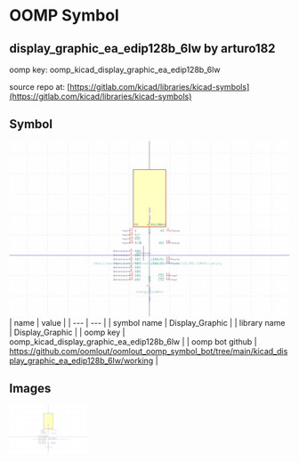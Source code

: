 # OOMP Symbol  
## display_graphic_ea_edip128b_6lw  by arturo182  
  
oomp key: oomp_kicad_display_graphic_ea_edip128b_6lw  
  
source repo at: [https://gitlab.com/kicad/libraries/kicad-symbols](https://gitlab.com/kicad/libraries/kicad-symbols)  
## Symbol  
  
[![working.png](working_600.png)](working.png)  
| name | value | 
| --- | --- | 
| symbol name | Display_Graphic | 
| library name | Display_Graphic | 
| oomp key | oomp_kicad_display_graphic_ea_edip128b_6lw | 
| oomp bot github | https://github.com/oomlout/oomlout_oomp_symbol_bot/tree/main/kicad_display_graphic_ea_edip128b_6lw/working | 
## Images  
  
[![working.png](working_140.png)](working.png)  
